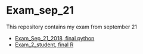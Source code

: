 # Exam_sep_21
This repository contains my exam from september 21
* [Exam_Sep_21_2018, final python](https://github.com/EvelinedeVeld/Exam_sep_21/blob/master/exam_Sep_21_2018-checkpoint.ipynb)
* [ Exam_2_student, final R](https://github.com/EvelinedeVeld/Exam_sep_21/blob/master/exam_2_student-checkpoint.ipynb)
